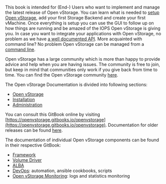 This book is intended for (End-) Users who want to implement and manage the latest release of Open vStorage. You can learn what is needed to [setup Open vStorage](Installation/README.md), add your first Storage Backend and create your first vMachine. Once everything is setup you can use the GUI to follow up on how things are running and be amazed of the IOPS Open vStorage is giving you. In case you want to integrate your applications with Open vStorage, no problem as we have [a well documented API](Administration/usingtheapi/README.md). More acquainted with command line? No problem Open vStorage can be managed from a [command line](Administration/usingthecli/README.md).


Open vStorage has a large community which is more than happy to provide
advice and help when you are having issues. The community is free to
join, but keep in mind that communities only work if you give back from
time to time. You can find the Open vStorage community
[here](https://groups.google.com/forum/#!forum/open-vstorage).

The Open vStorage Documentation is divided into following sections:
* [Open vStorage](Openvstorage/README.md)
* [Installation](Installation/README.md)
* [Administration](Administration/README.md)

You can consult this GitBook online by visiting [https://openvstorage.gitbooks.io/openvstorage](https://openvstorage.gitbooks.io/openvstorage). Documentation for older releases can be found [here](olderreleases.md).

The documentation of individual Open vStorage components can be found in their respective GitBook:
* [Framework](https://openvstorage.gitbooks.io/framework/)
* [Volume Driver](https://openvstorage.gitbooks.io/volumedriver/)
* [ALBA](https://openvstorage.gitbooks.io/alba/)
* [DevOps](https://openvstorage.gitbooks.io/devops/): automation, ansible cookbooks, scripts
* [Open vStorage Monitoring](https://openvstorage.gitbooks.io/ovs-monitoring/): logs and statistics monitoring
